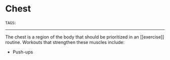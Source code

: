# Chest
`TAGS`: 

---
The chest is a region of the body that should be prioritized in an [[exercise]] routine. Workouts that strengthen these muscles include:

- Push-ups